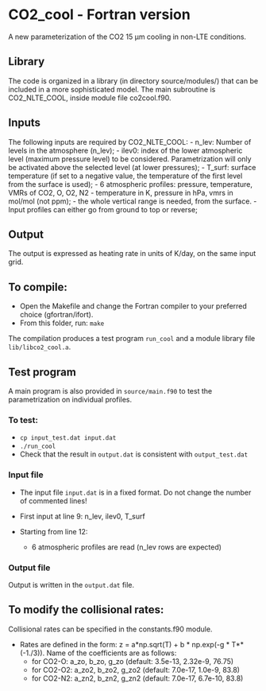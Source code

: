 # CO2_cool - Fortran version
A new parameterization of the CO2 15 µm cooling in non-LTE conditions.

## Library 

The code is organized in a library (in directory source/modules/) that can be included in a more sophisticated model. 
The main subroutine is CO2_NLTE_COOL, inside module file co2cool.f90. 

## Inputs

The following inputs are required by CO2_NLTE_COOL:
    - n_lev: Number of levels in the atmosphere (n_lev);
    - ilev0: index of the lower atmospheric level (maximum  pressure level) to be considered. Parametrization will only be activated above the selected level (at lower pressures);
    - T_surf: surface temperature (if set to a negative value, the temperature of the first level from the surface is used);
    - 6 atmospheric profiles: pressure, temperature, VMRs of CO2, O, O2, N2 
        - temperature in K, pressure in hPa, vmrs in mol/mol (not ppm);
        - the whole vertical range is needed, from the surface.
        - Input profiles can either go from ground to top or reverse;

## Output

The output is expressed as heating rate in units of K/day, on the same input grid.

## To compile:
- Open the Makefile and change the Fortran compiler to your preferred choice (gfortran/ifort).
- From this folder, run: `make`

The compilation produces a test program `run_cool` and a module library file `lib/libco2_cool.a`.

## Test program
A main program is also provided in `source/main.f90` to test the parametrization on individual profiles.

### To test:
- `cp input_test.dat input.dat`
- `./run_cool`
- Check that the result in `output.dat` is consistent with `output_test.dat`

### Input file
- The input file `input.dat` is in a fixed format. Do not change the number of commented lines!

- First input at line 9: n_lev, ilev0, T_surf

- Starting from line 12:
    - 6 atmospheric profiles are read (n_lev rows are expected)

### Output file

Output is written in the `output.dat` file.

## To modify the collisional rates:
Collisional rates can be specified in the constants.f90 module. 

- Rates are defined in the form: z = a*np.sqrt(T) + b * np.exp(-g * T**(-1./3)). Name of the coefficients are as follows: 
    - for CO2-O: a_zo, b_zo, g_zo  (default: 3.5e-13, 2.32e-9, 76.75)
    - for CO2-O2: a_zo2, b_zo2, g_zo2  (default: 7.0e-17, 1.0e-9, 83.8)
    - for CO2-N2: a_zn2, b_zn2, g_zn2  (default: 7.0e-17, 6.7e-10, 83.8)